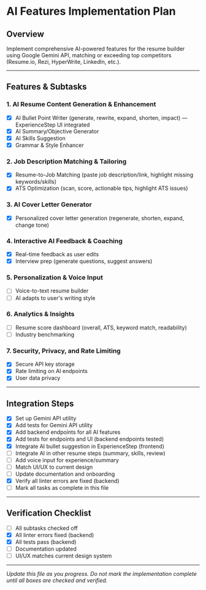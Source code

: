 # AI Features Implementation Plan

## Overview
Implement comprehensive AI-powered features for the resume builder using Google Gemini API, matching or exceeding top competitors (Resume.io, Rezi, HyperWrite, LinkedIn, etc.).

---

## Features & Subtasks

### 1. AI Resume Content Generation & Enhancement
- [x] AI Bullet Point Writer (generate, rewrite, expand, shorten, impact) — ExperienceStep UI integrated
- [x] AI Summary/Objective Generator
- [x] AI Skills Suggestion
- [x] Grammar & Style Enhancer

### 2. Job Description Matching & Tailoring
- [x] Resume-to-Job Matching (paste job description/link, highlight missing keywords/skills)
- [x] ATS Optimization (scan, score, actionable tips, highlight ATS issues)

### 3. AI Cover Letter Generator
- [x] Personalized cover letter generation (regenerate, shorten, expand, change tone)

### 4. Interactive AI Feedback & Coaching
- [x] Real-time feedback as user edits
- [x] Interview prep (generate questions, suggest answers)

### 5. Personalization & Voice Input
- [ ] Voice-to-text resume builder
- [ ] AI adapts to user's writing style

### 6. Analytics & Insights
- [ ] Resume score dashboard (overall, ATS, keyword match, readability)
- [ ] Industry benchmarking

### 7. Security, Privacy, and Rate Limiting
- [x] Secure API key storage
- [x] Rate limiting on AI endpoints
- [x] User data privacy

---

## Integration Steps
- [x] Set up Gemini API utility
- [x] Add tests for Gemini API utility
- [x] Add backend endpoints for all AI features
- [x] Add tests for endpoints and UI (backend endpoints tested)
- [x] Integrate AI bullet suggestion in ExperienceStep (frontend)
- [ ] Integrate AI in other resume steps (summary, skills, review)
- [ ] Add voice input for experience/summary
- [ ] Match UI/UX to current design
- [ ] Update documentation and onboarding
- [x] Verify all linter errors are fixed (backend)
- [ ] Mark all tasks as complete in this file

---

## Verification Checklist
- [ ] All subtasks checked off
- [x] All linter errors fixed (backend)
- [x] All tests pass (backend)
- [ ] Documentation updated
- [ ] UI/UX matches current design system

---

*Update this file as you progress. Do not mark the implementation complete until all boxes are checked and verified.* 